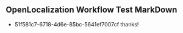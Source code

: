 ## OpenLocalization Workflow Test MarkDown
* 51f581c7-6718-4d6e-85bc-5641ef7007cf thanks!

<!--HONumber=Jul16_HO4-->


